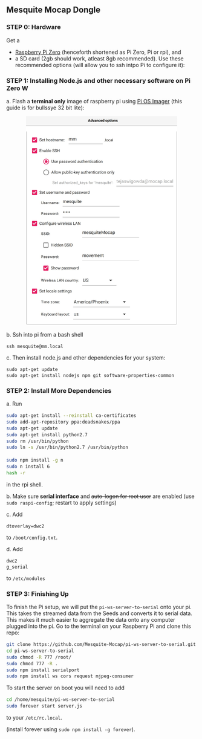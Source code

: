 
## Mesquite Mocap Dongle

### STEP 0: Hardware

Get a 
- [Raspberry Pi Zero](https://www.raspberrypi.com/products/raspberry-pi-zero/) (henceforth shortened as Pi Zero, Pi or rpi), and 
- a SD card (2gb should work, atleast 8gb recommended). Use these recommended options (will allow you to ssh intpo Pi to configure it):


### STEP 1: Installing Node.js and other necessary software on Pi Zero W

a. Flash a **terminal only** image of raspberry pi using [Pi OS Imager](https://www.raspberrypi.com/software/) (this guide is for bullssye 32 bit lite):

<img src="rpiopts.jpg" width=400 style="display:block;margin:auto">


b. Ssh into pi from a bash shell
```
ssh mesquite@mm.local 
```

c. Then install node.js and other dependencies for your system: 

```
sudo apt-get update
sudo apt-get install nodejs npm git software-properties-common
```

### STEP 2: Install More Dependencies

a. Run  
```sh
sudo apt-get install --reinstall ca-certificates
sudo add-apt-repository ppa:deadsnakes/ppa
sudo apt-get update
sudo apt-get install python2.7
sudo rm /usr/bin/python
sudo ln -s /usr/bin/python2.7 /usr/bin/python

sudo npm install -g n
sudo n install 6
hash -r

```
in the rpi shell.


b. Make sure **serial interface** and <strike>auto-logon for root user</strike> are enabled (use `sudo raspi-config`; restart to apply settings)



c. Add 
```
dtoverlay=dwc2
```
to `/boot/config.txt`.


d. Add 

```
dwc2
g_serial
```
to `/etc/modules`


### STEP 3: Finishing Up

To finish the Pi setup, we will put the `pi-ws-server-to-serial` onto your pi. This takes the streamed data from the Seeds and  converts it to serial data. This makes it much easier to aggregate the data onto any computer plugged into the pi. Go to the terminal on your Raspberry Pi and clone this repo:

```sh
git clone https://github.com/Mesquite-Mocap/pi-ws-server-to-serial.git
cd pi-ws-server-to-serial
sudo chmod -R 777 /root/
sudo chmod 777 -R .
sudo npm install serialport 
sudo npm install ws cors request mjpeg-consumer
```

To start the server on boot you will need to add

```sh
cd /home/mesquite/pi-ws-server-to-serial
sudo forever start server.js

```
to your `/etc/rc.local`.

(install forever using `sudo npm install -g forever`).

